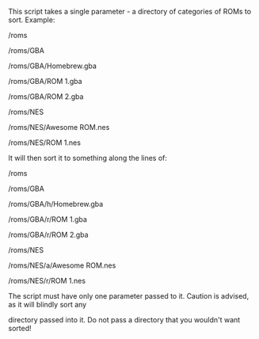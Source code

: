 This script takes a single parameter - a directory of categories of ROMs to sort. Example:

/roms

/roms/GBA

/roms/GBA/Homebrew.gba

/roms/GBA/ROM 1.gba

/roms/GBA/ROM 2.gba

/roms/NES

/roms/NES/Awesome ROM.nes

/roms/NES/ROM 1.nes



It will then sort it to something along the lines of:

/roms

/roms/GBA

/roms/GBA/h/Homebrew.gba

/roms/GBA/r/ROM 1.gba

/roms/GBA/r/ROM 2.gba

/roms/NES

/roms/NES/a/Awesome ROM.nes

/roms/NES/r/ROM 1.nes


The script must have only one parameter passed to it. Caution is advised, as it will blindly sort any

directory passed into it. Do not pass a directory that you wouldn't want sorted!
